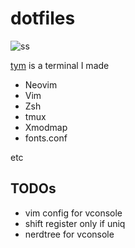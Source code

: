 # dotfiles

![ss](https://static.endaaman.me/dotfiles-ss.png)

[tym](https://github.com/endaaman/tym) is a terminal I made

- Neovim
- Vim
- Zsh
- tmux
- Xmodmap
- fonts.conf

etc

## TODOs

- vim config for vconsole
- shift register only if uniq
- nerdtree for vconsole
